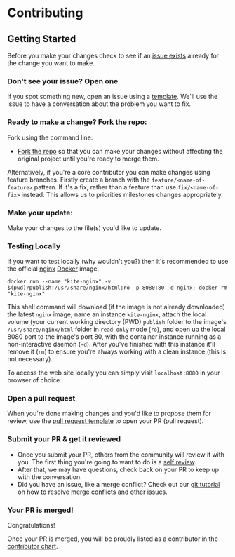 # Contributing

## Getting Started

Before you make your changes check to see if an [issue exists](https://github.com/omnijarscience/kite/issues/) already for the change you want to make.

### Don't see your issue? Open one

If you spot something new, open an issue using a [template](https://github.com/omnijarscience/kite/issues/new/choose). We'll use the issue to have a conversation about the problem you want to fix.

### Ready to make a change? Fork the repo:

Fork using the command line:

- [Fork the repo](https://docs.github.com/en/github/getting-started-with-github/fork-a-repo#fork-an-example-repository) so that you can make your changes without affecting the original project until you're ready to merge them.

Alternatively, if you're a core contributor you can make changes using feature branches. Firstly create a branch with the `feature/<name-of-feature>` pattern. If it's a fix, rather than a feature than use `fix/<name-of-fix>` instead. This allows us to priorities milestones changes appropriately.

### Make your update:
Make your changes to the file(s) you'd like to update. 

### Testing Locally

If you want to test locally (why wouldn't you?) then it's recommended to use the official [nginx](https://nginx.org) [Docker](htts://docker.com) image.

```shell
docker run --name "kite-nginx" -v $(pwd)/publish:/usr/share/nginx/html:ro -p 8080:80 -d nginx; docker rm "kite-nginx"
```

This shell command will download (if the image is not already downloaded) the latest `nginx` image, name an instance `kite-nginx`, attach the local volume (your current working directory (PWD) `publish` folder to the image's `/usr/share/nginx/html` folder in `read-only` mode (`ro`), and open up the local 8080 port to the image's port 80, with the container instance running as a non-interactive daemon (`-d`). After you've finished with this instance it'll remove it (`rm`) to ensure you're always working with a clean instance (this is not necessary).

To access the web site locally you can simply visit `localhost:8080` in your browser of choice.

### Open a pull request
When you're done making changes and you'd like to propose them for review, use the [pull request template](#pull-request-template) to open your PR (pull request).

### Submit your PR & get it reviewed
- Once you submit your PR, others from the community will review it with you. The first thing you're going to want to do is a [self review](#self-review).
- After that, we may have questions, check back on your PR to keep up with the conversation.
- Did you have an issue, like a merge conflict? Check out our [git tutorial](https://lab.github.com/githubtraining/managing-merge-conflicts) on how to resolve merge conflicts and other issues.

### Your PR is merged!
Congratulations! 

Once your PR is merged, you will be proudly listed as a contributor in the [contributor chart](https://github.com/github/docs/graphs/contributors).